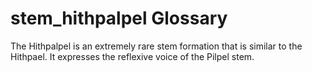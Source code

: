 # stem_hithpalpel Glossary
The Hithpalpel is an extremely rare stem formation that is similar to the Hithpael. It expresses the reflexive voice of the Pilpel stem.
